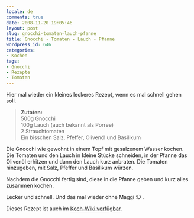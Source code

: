 ```yaml
---
locale: de
comments: true
date: 2008-11-20 19:05:46
layout: post
slug: gnocchi-tomaten-lauch-pfanne
title: Gnocchi - Tomaten - Lauch - Pfanne
wordpress_id: 646
categories:
- Kochen
tags:
- Gnocchi
- Rezepte
- Tomaten
---
```


Hier mal wieder ein kleines leckeres Rezept, wenn es mal schnell gehen soll.

> **Zutaten:**  
> 500g Gnocchi  
> 100g Lauch (auch bekannt als Porree)  
> 2 Strauchtomaten  
> Ein bisschen Salz, Pfeffer, Olivenöl und Basilikum

Die Gnocchi wie gewohnt in einem Topf mit gesalzenem Wasser kochen. Die Tomaten
und den Lauch in kleine Stücke schneiden, in der Pfanne das Olivenöl erhitzen
und dann den Lauch kurz anbraten. Die Tomaten hinzugeben, mit Salz, Pfeffer und
Basilikum würzen.

Nachdem die Gnocchi fertig sind, diese in die Pfanne geben und kurz alles
zusammen kochen.

Lecker und schnell. Und das mal wieder ohne Maggi :D .

Dieses Rezept ist auch im [Koch-Wiki verfügbar](http://www.kochwiki.org/wiki/Gnocchi-Tomaten-Lauchpfanne).
